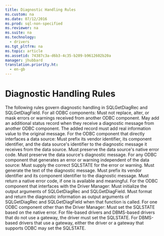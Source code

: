 ```yaml
---
title: Diagnostic Handling Rules
ms.custom: na
ms.date: 07/12/2016
ms.prod: sql-non-specified
ms.reviewer: na
ms.suite: na
ms.technology: 
  - drivers
ms.tgt_pltfrm: na
ms.topic: article
ms.assetid: 74387c3a-d6b3-4c35-b209-b9612602b20a
manager: jhubbard
translation.priority.ht: 
  - en-gb
---
```

# Diagnostic Handling Rules
<?xml version="1.0" encoding="utf-8"?>
<developerConceptualDocument xmlns="http://ddue.schemas.microsoft.com/authoring/2003/5" xmlns:xlink="http://www.w3.org/1999/xlink" xmlns:xsi="http://www.w3.org/2001/XMLSchema-instance" xsi:schemaLocation="http://ddue.schemas.microsoft.com/authoring/2003/5 http://dduestorage.blob.core.windows.net/ddueschema/developer.xsd">
  <introduction>
    <para>The following rules govern diagnostic handling in <legacyBold>SQLGetDiagRec</legacyBold> and <legacyBold>SQLGetDiagField</legacyBold>.</para>
    <para>For all ODBC components:  </para>
    <list class="bullet">
      <listItem>
        <para>Must not replace, alter, or mask errors or warnings received from another ODBC component.</para>
      </listItem>
      <listItem>
        <para>May add an additional status record when they receive a diagnostic message from another ODBC component. The added record must add real information value to the original message.</para>
      </listItem>
    </list>
    <para>For the ODBC component that directly interfaces a data source:  </para>
    <list class="bullet">
      <listItem>
        <para>Must prefix its vendor identifier, its component identifier, and the data source's identifier to the diagnostic message it receives from the data source.</para>
      </listItem>
      <listItem>
        <para>Must preserve the data source's native error code.</para>
      </listItem>
      <listItem>
        <para>Must preserve the data source's diagnostic message.</para>
      </listItem>
    </list>
    <para>For any ODBC component that generates an error or warning independent of the data source:  </para>
    <list class="bullet">
      <listItem>
        <para>Must supply the correct SQLSTATE for the error or warning.</para>
      </listItem>
      <listItem>
        <para>Must generate the text of the diagnostic message.</para>
      </listItem>
      <listItem>
        <para>Must prefix its vendor identifier and its component identifier to the diagnostic message.</para>
      </listItem>
      <listItem>
        <para>Must return a native error code, if one is available and meaningful.</para>
      </listItem>
    </list>
    <para>For the ODBC component that interfaces with the Driver Manager:  </para>
    <list class="bullet">
      <listItem>
        <para>Must initialize the output arguments of <legacyBold>SQLGetDiagRec</legacyBold> and <legacyBold>SQLGetDiagField</legacyBold>.</para>
      </listItem>
      <listItem>
        <para>Must format and return the diagnostic information as output arguments of <legacyBold>SQLGetDiagRec</legacyBold> and <legacyBold>SQLGetDiagField</legacyBold> when that function is called.</para>
      </listItem>
    </list>
    <para>For one ODBC component other than the Driver Manager:  </para>
    <list class="bullet">
      <listItem>
        <para>Must set the SQLSTATE based on the native error. For file-based drivers and DBMS-based drivers that do not use a gateway, the driver must set the SQLSTATE. For DBMS-based drivers that use a gateway, either the driver or a gateway that supports ODBC may set the SQLSTATE.</para>
      </listItem>
    </list>
  </introduction>
  <relatedTopics />
</developerConceptualDocument>